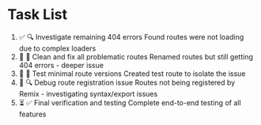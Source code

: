 # Task List

1. ✅ 🔍 Investigate remaining 404 errors
Found routes were not loading due to complex loaders
2. 🔄 🧹 Clean and fix all problematic routes
Renamed routes but still getting 404 errors - deeper issue
3. 🔄 🧪 Test minimal route versions
Created test route to isolate the issue
4. 🔄 🔍 Debug route registration issue
Routes not being registered by Remix - investigating syntax/export issues
5. ⏳ ✅ Final verification and testing
Complete end-to-end testing of all features

